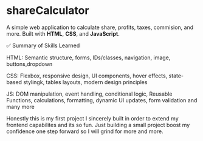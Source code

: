 # shareCalculator

A simple web application to calculate share, profits, taxes, commision, and more. Built with **HTML**, **CSS**, and **JavaScript**.  

✅ Summary of Skills Learned

HTML: Semantic structure, forms, IDs/classes, navigation, image, buttons,dropdown 

CSS: Flexbox, responsive design, UI components, hover effects, state-based stylingk, tables layouts, modern design principles 

JS: DOM manipulation, event handling, conditional logic, Reusable Functions, calculations, formatting, dynamic UI updates, form validation and many more



Honestly this is my first project I sincerely built in order to extend my frontend capabilites and its so fun. Just building a small project boost my confidence one step forward  so I will 
grind for more and more.
